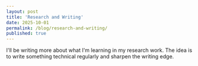 ```yaml
---
layout: post
title: 'Research and Writing'
date: 2025-10-01
permalink: /blog/research-and-writing/
published: true
---
```


I'll be writing more about what I'm learning in my research work. The idea is to write something technical regularly and sharpen the writing edge.